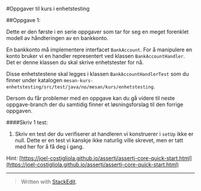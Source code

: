 #Oppgaver til kurs i enhetstesting

##Oppgave 1:

Dette er den første i en serie oppgaver som tar for seg en meget forenklet modell av håndteringen av en bankkonto.

En bankkonto må implementere interfacet `BankAccount`. For å manipulere en konto bruker vi en handler representert ved klassen `BankAccountHandler`. Det er denne klassen du skal skrive enhetstester for nå. 

Disse enhetstestene skal legges i klassen `BankAccountHandlerTest` som du finner under katalogen `mesan-kurs-enhetstesting/src/test/java/no/mesan/kurs/enhetstesting`.

Dersom du får problemer med en oppgave kan du gå videre til neste oppgave-branch der du samtidig finner et løsningsforslag til den forrige oppgaven.

####Skriv 1 test:

 1. Skriv en test der du verifiserer at handleren vi konstruerer i `setUp` ikke er null. Dette er en test vi kanskje ikke naturlig ville skrevet, men er tatt med her for å få deg i gang.

Hint:  [https://joel-costigliola.github.io/assertj/assertj-core-quick-start.html](https://joel-costigliola.github.io/assertj/assertj-core-quick-start.html)

----------

> Written with [StackEdit](https://stackedit.io/).
